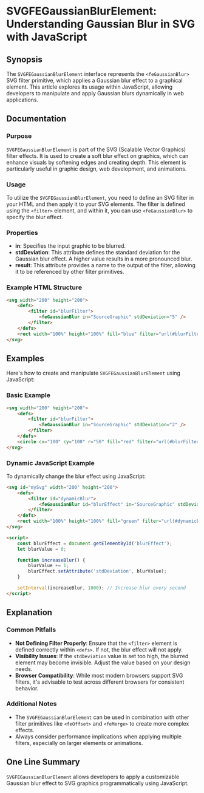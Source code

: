 <!--
Meta Description: # SVGFEGaussianBlurElement: Understanding Gaussian Blur in SVG with JavaScript ## Synopsis The `SVGFEGaussianBlurElement` interface represents the `<f...
Meta Keywords: filter, svg, blur, svgfegaussianblurelement, effect
-->

# SVGFEGaussianBlurElement: Understanding Gaussian Blur in SVG with JavaScript

## Synopsis
The `SVGFEGaussianBlurElement` interface represents the `<feGaussianBlur>` SVG filter primitive, which applies a Gaussian blur effect to a graphical element. This article explores its usage within JavaScript, allowing developers to manipulate and apply Gaussian blurs dynamically in web applications.

## Documentation
### Purpose
`SVGFEGaussianBlurElement` is part of the SVG (Scalable Vector Graphics) filter effects. It is used to create a soft blur effect on graphics, which can enhance visuals by softening edges and creating depth. This element is particularly useful in graphic design, web development, and animations.

### Usage
To utilize the `SVGFEGaussianBlurElement`, you need to define an SVG filter in your HTML and then apply it to your SVG elements. The filter is defined using the `<filter>` element, and within it, you can use `<feGaussianBlur>` to specify the blur effect.

### Properties
- **in**: Specifies the input graphic to be blurred. 
- **stdDeviation**: This attribute defines the standard deviation for the Gaussian blur effect. A higher value results in a more pronounced blur.
- **result**: This attribute provides a name to the output of the filter, allowing it to be referenced by other filter primitives.

### Example HTML Structure
```html
<svg width="200" height="200">
    <defs>
        <filter id="blurFilter">
            <feGaussianBlur in="SourceGraphic" stdDeviation="5" />
        </filter>
    </defs>
    <rect width="100%" height="100%" fill="blue" filter="url(#blurFilter)" />
</svg>
```

## Examples
Here's how to create and manipulate `SVGFEGaussianBlurElement` using JavaScript:

### Basic Example
```html
<svg width="200" height="200">
    <defs>
        <filter id="blurFilter">
            <feGaussianBlur in="SourceGraphic" stdDeviation="2" />
        </filter>
    </defs>
    <circle cx="100" cy="100" r="50" fill="red" filter="url(#blurFilter)" />
</svg>
```

### Dynamic JavaScript Example
To dynamically change the blur effect using JavaScript:
```html
<svg id="mySvg" width="200" height="200">
    <defs>
        <filter id="dynamicBlur">
            <feGaussianBlur id="blurEffect" in="SourceGraphic" stdDeviation="0" />
        </filter>
    </defs>
    <rect width="100%" height="100%" fill="green" filter="url(#dynamicBlur)" />
</svg>

<script>
    const blurEffect = document.getElementById('blurEffect');
    let blurValue = 0;

    function increaseBlur() {
        blurValue += 1;
        blurEffect.setAttribute('stdDeviation', blurValue);
    }

    setInterval(increaseBlur, 1000); // Increase blur every second
</script>
```

## Explanation
### Common Pitfalls
- **Not Defining Filter Properly**: Ensure that the `<filter>` element is defined correctly within `<defs>`. If not, the blur effect will not apply.
- **Visibility Issues**: If the `stdDeviation` value is set too high, the blurred element may become invisible. Adjust the value based on your design needs.
- **Browser Compatibility**: While most modern browsers support SVG filters, it's advisable to test across different browsers for consistent behavior.

### Additional Notes
- The `SVGFEGaussianBlurElement` can be used in combination with other filter primitives like `<feOffset>` and `<feMerge>` to create more complex effects.
- Always consider performance implications when applying multiple filters, especially on larger elements or animations.

## One Line Summary
`SVGFEGaussianBlurElement` allows developers to apply a customizable Gaussian blur effect to SVG graphics programmatically using JavaScript.